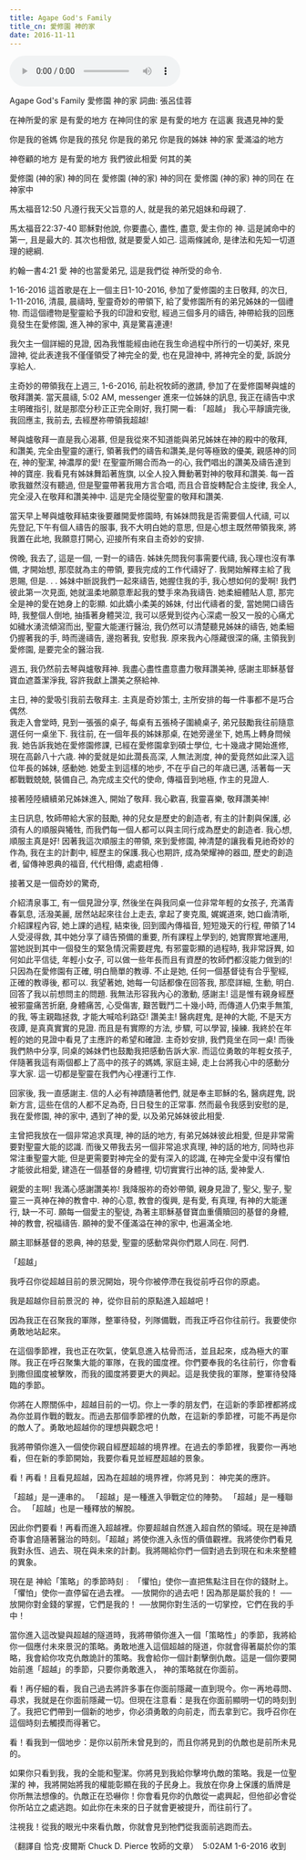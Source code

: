 ```yaml
---
title: Agape God's Family
title_cn: 愛修園 神的家
date: 2016-11-11
---
```


<audio controls src="/content/posts/holy-holy-holy/holy-holy-holy-choir.mp3"></audio>

Agape God's Family
愛修園 神的家
詞曲:  張呂佳蓉
 
在神所愛的家
是有愛的地方
在神同住的家
是有愛的地方
在這裏
我遇見神的愛

你是我的爸媽
你是我的孩兒
你是我的弟兄
你是我的姊妹
神的家
愛滿溢的地方
 
神卷顧的地方
是有愛的地方
我們彼此相愛
何其的美
 
愛修園 (神的家)
神的同在
愛修園 (神的家)
神的同在
愛修園 (神的家)
神的同在
在神家中
​

馬太福音12:50
凡遵行我天父旨意的人, 就是我的弟兄姐妹和母親了.

馬太福音22:37-40
耶穌對他說, 你要盡心, 盡性, 盡意, 愛主你的 神.  這是誡命中的第一, 且是最大的.  其次也相倣, 就是要愛人如己. 這兩條誡命, 是律法和先知一切道理的總綱.

約翰一書4:21
愛 神的也當愛弟兄, 這是我們從 神所受的命令.

1-16-2016
這首歌是在上一個主日1-10-2016, 參加了愛修園的主日敬拜, 的次日, 1-11-2016, 清晨, 晨禱時, 聖靈奇妙的帶領下, 給了愛修園所有的弟兄姊妹的一個禮物.  而這個禮物是聖靈給予我的印證和安慰, 經過三個多月的禱告, 神帶給我的回應竟發生在愛修園, 進入神的家中, 真是驚喜連連!

我欠主一個詳細的見證, 因為我惟能經由祂在我生命過程中所行的一切美好, 來見證神, 從此表達我不僅僅領受了神完全的愛, 也在見證神中, 將神完全的愛, 訴說分享給人.  

主奇妙的帶領我在上週三, 1-6-2016, 前赴祝牧師的邀請, 參加了在愛修園琴與爐的敬拜讚美.  當天晨禱, 5:02 AM, messenger 進來一位姊妹的訊息, 我正在禱告中求主明確指引, 就是那麼分秒正正完全剛好, 我打開一看:
​「超越」
我心平靜讀完後, 我回應主, 我前去, 去經歷祢帶領我超越!

琴與爐敬拜一直是我心渴慕, 但是我從來不知道能與弟兄姊妹在神的殿中的敬拜, 和讚美, 完全由聖靈的運行, 領著我們的禱告和讚美,是何等極致的優美, 親感神的同在, 神的聖潔, 神濃厚的愛!  在聖靈所賜合而為一的心, 我們唱出的讚美及禱告達到神的寶座.  我看見有姊妹舞蹈著旌旗, 以全人投入舞動著對神的敬拜和讚美. 每一首歌我雖然沒有聽過, 但是聖靈帶著我用方言合唱, 而且合音旋轉配合主旋律, 我全人, 完全浸入在敬拜和讚美神中. 這是完全隨從聖靈的敬拜和讚美.

當天早上琴與爐敬拜結束後要離開愛修園時, 有姊妹問我是否需要個人代禱, 可以先登記,下午有個人禱告的服事, 我不大明白她的意思, 但是心想主既然帶領我來, 將我置在此地, 我願意打開心, 迎接所有來自主奇妙的安排.

傍晚, 我去了, 這是一個, 一對一的禱告. 姊妹先問我何事需要代禱, 我心理也沒有準備, 才開始想, 那麼就為主的帶領, 要我完成的工作代禱好了.  我開始解釋主給了我恩賜, 但是. . . 姊妹中㫁説我們一起來禱告, 她握住我的手, 我心想如何的愛啊! 我們彼此第一次見面, 她就溫柔地願意牽起我的雙手來為我禱告. 她柔細體貼人意, 那完全是神的愛在她身上的彰顯.  如此嬌小柔美的姊妹, 付出代禱者的愛, 當她開口禱告時, 我整個人倒地, 抽搐著身體哭泣, 我可以感覺到從內心深處一股又一股的心痛尤如穢水湧流傾瀉而出, 聖靈大能運行醫治, 我仍然可以清楚聽見姊妹的禱告, 她柔細仍握著我的手, 時而邊禱告, 邊抱著我, 安慰我.  原來我內心隱藏很深的痛, 主領我到愛修園, 是要完全的醫治我.   

週五, 我仍然前去琴與爐敬拜神. 我盡心盡性盡意盡力敬拜讚美神, 感謝主耶穌基督寶血遮蓋潔淨我, 容許我獻上讚美之祭給神.

主日,  神的愛吸引我前去敬拜主.  主真是奇妙策士, 主所安排的每一件事都不是巧合偶然.  
我走入會堂時, 見到一張張的桌子, 每桌有五張椅子圍繞桌子, 弟兄鼓勵我往前隨意選任何一桌坐下. 我往前, 在一個年長的姊妹那桌, 在她旁邊坐下, 她馬上轉身問候我. 她告訴我她在愛修園修課, 已經在愛修園拿到碩士學位, 七十幾歳才開始進修, 現在高齡八十六歳.  神的愛就是如此濶長高深, 人無法測度, 神的愛竟然如此深入這位年長的姊妹, 感動她.  她愛主到這樣的地步, 不在乎自己的年歳已邁, 活著每一天都戰戰兢兢, 裝備自己, 為完成主交代的使命, 傳福音到地極, 作主的見證人. 

接著陸陸續續弟兄姊妹進入, 開始了敬拜.  我心歡喜, 我靈喜樂, 敬拜讚美神!

主日訊息, 牧師帶給大家的鼓勵, 神的兒女是歷史的創造者, 有主的計劃與保護, 必須有人的順服與犧牲, 而我們每一個人都可以與主同行成為歷史的創造者. 我心想, 順服主真是好! 因著我這次順服主的帶領, 來到愛修園, 神清楚的讓我看見祂奇妙的作為, 我在主的計劃中, 經歷主的保護.我心也期許, 成為榮耀神的器皿, 歷史的創造者, 留傳神恩典的福音, 代代相傳, 處處相傳 .

接著又是一個奇妙的驚奇,

介紹清泉事工, 有一個見證分享, 然後坐在與我同桌一位非常年輕的女孩子, 充滿青春氣息, 活潑美麗, 居然站起來往台上走去, 拿起了麥克風, 娓娓道來, 她口齒清晣, 介紹課程內容, 她上課的過程, 結束後, 回到國內傳福音, 短短幾天的行程, 帶領了14人受浸得救, 其中她分享了禱告預備的重要, 所有課程上學到的, 她實際實地運用, 當她説到其中一個發生的緊急情況需要趕鬼, 有邪靈彰顯的過程時, 我非常訝異, 如何如此平信徒, 年輕小女子, 可以做一些年長而且有資歷的牧師們都沒能力做到的!  只因為在愛修園有正確,  明白簡單的教導. 不止是她, 任何一個基督徒有合乎聖經, 正確的教導後, 都可以.  我望著她, 她每一句話都像在回答我, 那麼詳細, 生動, 明白.  回答了我以前想問主的問題.  我無法形容我內心的激動, 感謝主!  這是惟有親身經歷被邪靈痛苦折磨, 身體痛苦, 心受傷害, 艱苦戰鬥二十幾小時, 而傳道人仍束手無策, 的我, 等主親臨拯救, 才能大喊哈利路亞! 讚美主! 醫病趕鬼, 是神的大能, 不是天方夜譚, 是真真實實的見證. 而且是有實際的方法, 步驟, 可以學習, 操練. 我終於在年輕的她的見證中看見了主應許的希望和確證.  主奇妙安排, 我們竟坐在同一桌! 而後我們熱中分享, 同桌的姊妹們也鼓勵我把感動告訴大家.  而這位勇敢的年輕女孩子, 伴隨著我這有兩個都上了高中的孩子的媽媽, 家庭主婦, 走上台將我心中的感動分享大家.  這一切都是聖靈在我們內心𥚃運行工作. 

回家後, 我一直感謝主. 信的人必有神蹟隨著他們, 就是奉主耶穌的名, 醫病趕鬼, 説新方言, 這些在信的人都不足為奇, 日日發生的正常事.  然而最令我感到安慰的是, 我在愛修園, 神的家中, 遇到了神的愛, 以及弟兄姊妹彼此相愛.  

主曾把我放在一個非常追求真理, 神的話的地方, 有弟兄姊妹彼此相愛, 但是非常需要對聖靈大能的認識.
​而後又帶我去另一個非常追求真理, 神的話的地方, 同時也非常注重聖靈大能, 但是更需要對神完全的愛有深入的認識, 在神完全愛中沒有懼怕才能彼此相愛, 建造在一個基督的身體𥚃, 切切實實行出神的話, 愛神愛人. 

親愛的主啊! 我滿心感謝讚美祢! 我降服祢的奇妙帶領, 親身見證了, 聖父, 聖子, 聖靈三一真神在神的教會中.  神的心意, 教會的復興, 是有愛, 有真理,  有神的大能運行, 缺一不可.  願每一個愛主的聖徒, 為著主耶穌基督寶血重價贖回的基督的身體,  神的教會, 祝福禱告. 願神的愛不僅滿溢在神的家中, 也遍滿全地.
 
願主耶穌基督的恩典, 神的慈愛, 聖靈的感動常與你們眾人同在.  阿們.
  

「超越」

我呼召你從超越目前的景況開始，現今你被停滯在我從前呼召你的原處。
 
我是超越你目前景況的 神，從你目前的原點進入超越吧！
 
因為我正在召聚我的軍隊，整軍待發，列隊備戰，而我正呼召你往前行。我要使你勇敢地站起來。
 
在這個季節裡，我也正在吹氣，使氣息進入枯骨而活，並且起來，成為極大的軍隊。我正在呼召聚集大能的軍隊，在我的國度裡。你們要奉我的名往前行，你會看到撒但國度被擊敗，而我的國度將要更大的興起。這是我使我的軍隊，整軍待發降臨的季節。
 
你將在人際關係中，超越目前的一切。你上一季的朋友們，在這新的季節裡都將成為你並肩作戰的戰友。而過去那個季節裡的仇敵，在這新的季節裡，可能不再是你的敵人了。勇敢地超越你的理想與觀念吧！
 
我將帶領你進入一個使你親自經歷超越的境界裡。在過去的季節裡，我要你一再地看，但在新的季節開始，我要你看見並經歷超越的景象。

看！再看！且看見超越，因為在超越的境界裡，你將見到： 神完美的應許。
 
「超越」是一連串的。
「超越」是一種進入爭戰定位的陣勢。
「超越」是一種聯合。
「超越」也是一種釋放的解脫。
 
因此你們要看！再看而進入超越裡。你要超越自然進入超自然的領域。現在是神蹟奇事會追隨著醫治的時刻。「超越」將使你進入永恆的價值觀裡。我將使你們看見我對永恆、過去、現在與未來的計劃。我將賜給你們一個對過去到現在和未來整體的異象。
 
 現在是 神給「策略」的季節時刻﹕
「懼怕」使你一直把焦點注目在你的錢財上。
「懼怕」使你一直停留在過去裡。
──放開你的過去吧！因為那是屬於我的！
──放開你對金錢的掌握，它們是我的！
──放開你對生活的一切掌控，它們在我的手中！
 
當你進入這改變與超越的隧道時，我將帶領你進入一個「策略性」的季節，我將給你一個應付未來景況的策略。勇敢地進入這個超越的隧道，你就會得著屬於你的策略，我會給你攻克仇敵詭計的策略。我會給你一個計劃擊倒仇敵。這是一個你要開始前進「超越」的季節，只要你勇敢進入， 神的策略就在你面前。
 
看！再仔細的看，我自己過去將許多事在你面前隱藏一直到現今。你一再地尋問、尋求，我就是在你面前隱藏一切。但現在注意看：是我在你面前顯明一切的時刻到了。我把它們帶到一個新的地步，你必須勇敢的向前走，而去拿到它。我呼召你在這個時刻去觸摸而得著它。
 
看！看我到一個地步：是你以前所未曾見到的，而且你將見到的仇敵也是前所未見的。
 
如果你只看到我，我的全能和聖潔。你將見到我給你擊垮仇敵的策略。我是一位聖潔的 神，我將開始將我的權能彰顯在我的子民身上。我放在你身上保護的盾牌是你所無法想像的。仇敵正在恐嚇你！你會看見你的仇敵從一處興起，但他卻必會從你所站立之處逃跑。如此你在未來的日子就會更被提升，而往前行了。
 
注視我！從我的眼光中來看仇敵，你就會見到牠們從我面前逃跑而去。

（翻譯自  恰克‧皮爾斯 Chuck D. Pierce 牧師的文章）
​
5:02AM 1-6-2016 收到